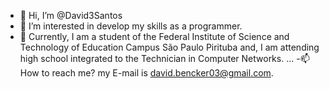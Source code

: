 - 👋 Hi, I’m @David3Santos
- 👀 I’m interested in develop my skills as a programmer.
- 🌱 Currently, I am a student of the Federal Institute of Science and Technology of Education Campus São Paulo Pirituba and, I am attending high school integrated to the Technician in Computer Networks. ...
-📫 How to reach me? my E-mail is david.bencker03@gmail.com.

<!---
David3Santos/David3Santos is a ✨ special ✨ repository because its `README.md` (this file) appears on your GitHub profile.
You can click the Preview link to take a look at your changes.
--->
